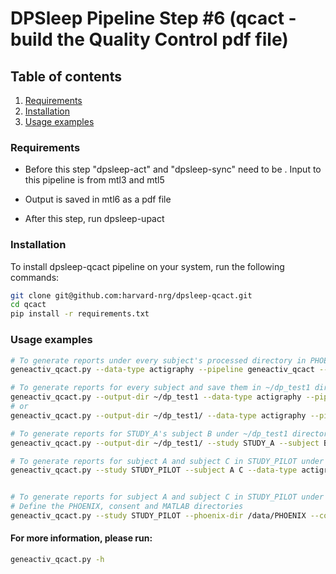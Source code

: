 DPSleep Pipeline Step #6 (qcact - build the Quality Control pdf file)
=========

## Table of contents
1. [Requirements](#requirements)
2. [Installation](#installation)
3. [Usage examples](#usage-examples)

### Requirements
- Before this step "dpsleep-act" and "dpsleep-sync" need to be . Input to this pipeline is from mtl3 and mtl5

- Output is saved in mtl6 as a pdf file

- After this step, run dpsleep-upact

### Installation

To install dpsleep-qcact pipeline on your system, run the following commands:
```bash
git clone git@github.com:harvard-nrg/dpsleep-qcact.git 
cd qcact
pip install -r requirements.txt
```

### Usage examples

```bash
# To generate reports under every subject's processed directory in PHOENIX
geneactiv_qcact.py --data-type actigraphy --pipeline geneactiv_qcact --data-dir GENERAL

# To generate reports for every subject and save them in ~/dp_test1 directory
geneactiv_qcact.py --output-dir ~/dp_test1 --data-type actigraphy --pipeline geneactiv_qcact --data-dir GENERAL
# or
geneactiv_qcact.py --output-dir ~/dp_test1/ --data-type actigraphy --pipeline geneactiv_qcact --data-dir GENERAL

# To generate reports for STUDY_A's subject B under ~/dp_test1 directory
geneactiv_qcact.py --output-dir ~/dp_test1/ --study STUDY_A --subject B --data-type actigraphy --pipeline geneactiv_qcact --data-dir GENERAL

# To generate reports for subject A and subject C in STUDY_PILOT under their processed folders
geneactiv_qcact.py --study STUDY_PILOT --subject A C --data-type actigraphy --pipeline geneactiv_qcact --data-dir GENERAL


# To generate reports for subject A and subject C in STUDY_PILOT under their processed folders
# Define the PHOENIX, consent and MATLAB directories 
geneactiv_qcact.py --study STUDY_PILOT --phoenix-dir /data/PHOENIX --consent-dir /data/PHOENIX/GENERAL --mtl-dir MATLAB_DIRECTORY --subject A C --data-type actigraphy --pipeline geneactiv_qcact --data-dir GENERAL
```

#### For more information, please run:
```bash
geneactiv_qcact.py -h
```
